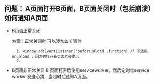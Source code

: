 ## 问题： A页面打开B页面，B页面关闭时（包括崩溃）如何通知A页面
- B页面正常关闭
   
    方案：正常关闭时 可以添加监听事件

        1. window.addEventListener('beforeunload',function) // 不适用onunload ，因为他打开新页面也会提示
        2.
- B页面非正常关闭
    B 页面打开后使用serviceworker，然后定时给service worker 发送心跳，当超时后通知A页面。